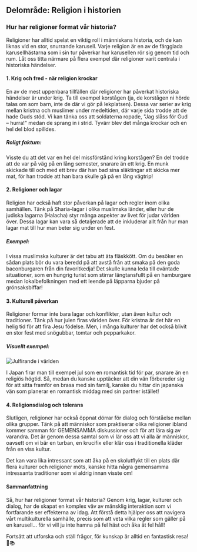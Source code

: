 ## Delområde: Religion i historien

### Hur har religioner format vår historia?

Religioner har alltid spelat en viktig roll i människans historia, och de kan liknas vid en stor, snurrande karusell. Varje religion är en av de färgglada karusellhästarna som i sin tur påverkar hur karusellen rör sig genom tid och rum. Låt oss titta närmare på flera exempel där religioner varit centrala i historiska händelser.

#### 1. Krig och fred - när religion krockar

En av de mest uppenbara tillfällen där religioner har påverkat historiska händelser är under krig. Ta till exempel korstågen (ja, de korstågen ni hörde talas om som barn, inte de där vi gör på lekplatsen). Dessa var serier av krig mellan kristna och muslimer under medeltiden, där varje sida trodde att de hade Guds stöd. Vi kan tänka oss att soldaterna ropade, "Jag slåss för Gud – hurra!" medan de sprang in i strid. Tyvärr blev det många krockar och en hel del blod spilldes.

##### Roligt faktum:
Visste du att det var en hel del missförstånd kring korstågen? En del trodde att de var på väg på en lång semester, snarare än ett krig. En munk skickade till och med ett brev där han bad sina släktingar att skicka mer mat, för han trodde att han bara skulle gå på en lång vägtrip!

#### 2. Religioner och lagar

Religion har också haft stor påverkan på lagar och regler inom olika samhällen. Tänk på Sharia-lagar i olika muslimska länder, eller hur de judiska lagarna (Halacha) styr många aspekter av livet för judar världen över. Dessa lagar kan vara så detaljerade att de inkluderar allt från hur man lagar mat till hur man beter sig under en fest.

##### Exempel:
I vissa muslimska kulturer är det tabu att äta fläskkött. Om du besöker en sådan plats bör du vara beredd på att avstå från att smaka på den goda baconburgaren från din favoritkedja! Det skulle kunna leda till oväntade situationer, som en hungrig turist som stirrar längtansfullt på en hamburgare medan lokalbefolkningen med ett leende på läpparna bjuder på grönsaksbiffar!

#### 3. Kulturell påverkan

Religioner formar inte bara lagar och konflikter, utan även kultur och traditioner. Tänk på hur julen firas världen över. För kristna är det här en helig tid för att fira Jesu födelse. Men, i många kulturer har det också blivit en stor fest med snögubbar, tomtar och pepparkakor.

##### Visuellt exempel:
![Julfirande i världen](https://example.com/julfirande_i_varlden.jpg)

I Japan firar man till exempel jul som en romantisk tid för par, snarare än en religiös högtid. Så, medan du kanske upptäcker att din vän förbereder sig för att sitta framför en brasa med sin familj, kanske du hittar din japanska vän som planerar en romantisk middag med sin partner istället!

#### 4. Religionsdialog och tolerans

Slutligen, religioner har också öppnat dörrar för dialog och förståelse mellan olika grupper. Tänk på att människor som praktiserar olika religioner ibland kommer samman för GEMENSAMMA diskussioner och för att lära sig av varandra. Det är genom dessa samtal som vi lär oss att vi alla är människor, oavsett om vi bär en turban, en krucifix eller klär oss i traditionella kläder från en viss kultur.

Det kan vara lika intressant som att åka på en skolutflykt till en plats där flera kulturer och religioner möts, kanske hitta några gemensamma intressanta traditioner som vi aldrig innan visste om!

#### Sammanfattning

Så, hur har religioner format vår historia? Genom krig, lagar, kulturer och dialog, har de skapat en komplex väv av mänsklig interaktion som vi fortfarande ser effekterna av idag. Att förstå detta hjälper oss att navigera vårt multikulturella samhälle, precis som att veta vilka regler som gäller på en karusell... för vi vill ju inte hamna på fel häst och åka åt fel håll!

Fortsätt att utforska och ställ frågor, för kunskap är alltid en fantastisk resa! 🏰📚